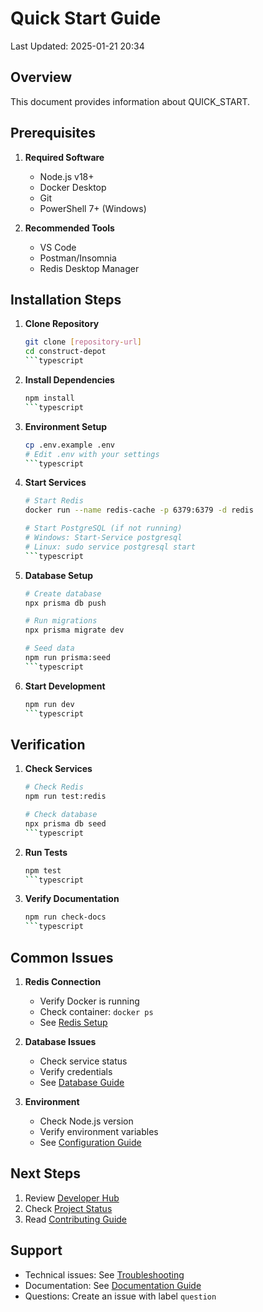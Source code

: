 # Quick Start Guide
Last Updated: 2025-01-21 20:34

## Overview

This document provides information about QUICK_START.


## Prerequisites

1. **Required Software**
   - Node.js v18+
   - Docker Desktop
   - Git
   - PowerShell 7+ (Windows)

2. **Recommended Tools**
   - VS Code
   - Postman/Insomnia
   - Redis Desktop Manager

## Installation Steps

1. **Clone Repository**
   ```bash
   git clone [repository-url]
   cd construct-depot
   ```typescript

2. **Install Dependencies**
   ```bash
   npm install
   ```typescript

3. **Environment Setup**
   ```bash
   cp .env.example .env
   # Edit .env with your settings
   ```typescript

4. **Start Services**
   ```bash
   # Start Redis
   docker run --name redis-cache -p 6379:6379 -d redis

   # Start PostgreSQL (if not running)
   # Windows: Start-Service postgresql
   # Linux: sudo service postgresql start
   ```typescript

5. **Database Setup**
   ```bash
   # Create database
   npx prisma db push

   # Run migrations
   npx prisma migrate dev

   # Seed data
   npm run prisma:seed
   ```typescript

6. **Start Development**
   ```bash
   npm run dev
   ```typescript

## Verification

1. **Check Services**
   ```bash
   # Check Redis
   npm run test:redis

   # Check database
   npx prisma db seed
   ```typescript

2. **Run Tests**
   ```bash
   npm test
   ```typescript

3. **Verify Documentation**
   ```bash
   npm run check-docs
   ```typescript

## Common Issues

1. **Redis Connection**
   - Verify Docker is running
   - Check container: `docker ps`
   - See [Redis Setup](./redis-setup.md)

2. **Database Issues**
   - Check service status
   - Verify credentials
   - See [Database Guide](./database.md)

3. **Environment**
   - Check Node.js version
   - Verify environment variables
   - See [Configuration Guide](./configuration.md)

## Next Steps

1. Review [Developer Hub](../README.md)
2. Check [Project Status](./PROJECT_STATUS.md)
3. Read [Contributing Guide](./contributing.md)

## Support

- Technical issues: See [Troubleshooting](../../api/troubleshooting/README.md)
- Documentation: See [Documentation Guide](../../README.md)
- Questions: Create an issue with label `question` 